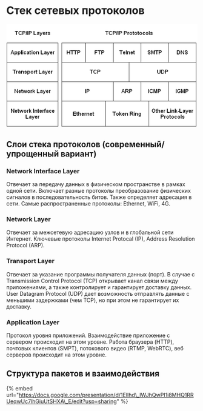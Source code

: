 # Стек сетевых протоколов

![&#x421;&#x442;&#x435;&#x43A; &#x43C;&#x435;&#x440;&#x435;&#x436;&#x435;&#x432;&#x438;&#x445; &#x43F;&#x440;&#x43E;&#x442;&#x43E;&#x43A;&#x43E;&#x43B;&#x456;&#x432;](../../.gitbook/assets/image%20%281%29.png)

## Слои стека протоколов \(современный/упрощенный вариант\)

### Network Interface Layer

Отвечает за передачу данных в физическом пространстве в рамках одной сети. Включает разные протоколы преобразование физических сигналов в последовательность битов. Также определяет адресация в сети. Самые распространенные протоколы: Ethernet, WiFi, 4G. 

### Network Layer

Отвечает за межсетевую адресацию узлов и в глобальной сети Интернет. Ключевые протоколы Internet Protocal \(IP\), Address Resolution Protocol \(ARP\). 

### Transport Layer

Отвечает за указание программы получателя данных \(порт\). В случае с Transmission Control Protocol \(TCP\) открывает канал связи между приложениями, а также контролирует и гарантирует доставку данных. User Datagram Protocol \(UDP\) дает возможность отправлять данные с меньшими задержками \(чем TCP\), но при этом не гарантирует их доставку. 

### Application Layer

Протокол уровня приложений. Взаимодействие приложение с сервером происходит на этом уровне. Работа браузера \(HTTP\), почтовых клиентов \(SMPT\), потокового видео \(RTMP, WebRTC\), веб серверов происходит на этом уровне. 

## Структура пакетов и взаимодействия 

{% embed url="https://docs.google.com/presentation/d/1ElIhd\_IWJhQwPI1i8MHQ1RRUeqwUc7lhGiuUtSHXA\_E/edit?usp=sharing" %}

